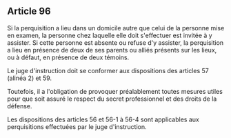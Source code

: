 Article 96
----
Si la perquisition a lieu dans un domicile autre que celui de la personne mise
en examen, la personne chez laquelle elle doit s'effectuer est invitée à y
assister. Si cette personne est absente ou refuse d'y assister, la perquisition
a lieu en présence de deux de ses parents ou alliés présents sur les lieux, ou à
défaut, en présence de deux témoins.

Le juge d'instruction doit se conformer aux dispositions des articles 57 (alinéa
2) et 59.

Toutefois, il a l'obligation de provoquer préalablement toutes mesures utiles
pour que soit assuré le respect du secret professionnel et des droits de la
défense.

Les dispositions des articles 56 et 56-1 à 56-4 sont applicables aux
perquisitions effectuées par le juge d'instruction.
